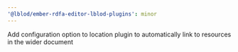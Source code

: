 ```yaml
---
'@lblod/ember-rdfa-editor-lblod-plugins': minor
---
```


Add configuration option to location plugin to automatically link to resources in the wider document
